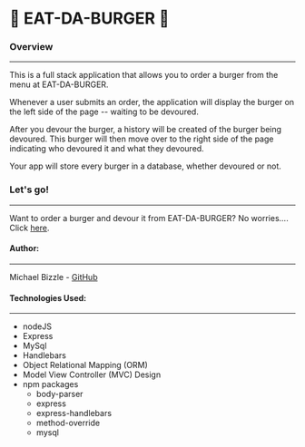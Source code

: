 # :hamburger: EAT-DA-BURGER :hamburger:

### Overview
***

This is a full stack application that allows you to order a burger from the menu at EAT-DA-BURGER. 

Whenever a user submits an order, the application will display the burger on the left side of the page -- waiting to be devoured. 

After you devour the burger, a history will be created of the burger being devoured. This burger will then move over to the right side of the page indicating who devoured it and what they devoured.  

Your app will store every burger in a database, whether devoured or not.

### Let's go! 
***

Want to order a burger and devour it from EAT-DA-BURGER? No worries.... Click [here](https://eat-da-burger1464.herokuapp.com/). 

#### Author:
***

Michael Bizzle - [GitHub](https://github.com/mbizzle1464)

#### Technologies Used:
***

* nodeJS
* Express
* MySql
* Handlebars
* Object Relational Mapping (ORM)
* Model View Controller (MVC) Design
* npm packages
    * body-parser
    * express
    * express-handlebars
    * method-override
    * mysql
